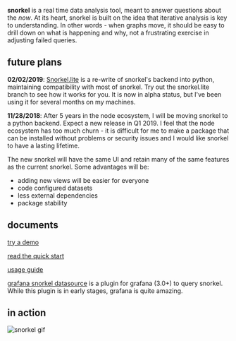 <b>snorkel</b> is a real time data analysis  tool,  meant  to  answer  questions
about the *now*.  At its heart, snorkel is built on  the  idea  that  iterative
analysis is key to understanding.  In other words - when graphs move, it  should
be easy to drill down on what is happening and why, not a frustrating  exercise
in adjusting failed queries.

future plans
------------

**02/02/2019**: [Snorkel.lite](https://github.com/logv/snorkel/tree/slite) is a
re-write of snorkel's backend into python, maintaining compatibility with most
of snorkel. Try out the snorkel.lite branch to see how it works for you. It is
now in alpha status, but I've been using it for several months on my machines.

**11/28/2018**: After 5 years in the node ecosystem, I will be moving
snorkel to a python backend. Expect a new release in Q1 2019. I feel that the
node ecosystem has too much churn - it is difficult for me to make a package
that can be installed without problems or security issues and I would like
snorkel to have a lasting lifetime.

The new snorkel will have the same UI and retain many of the same features as
the current snorkel. Some advantages will be:

* adding new views will be easier for everyone
* code configured datasets
* less external dependencies
* package stability


documents
---------

[try a demo](https://github.com/logV/snorkel/wiki/Demo)

[read the quick start](https://github.com/logV/snorkel/wiki/QuickStart)

[usage guide](https://github.com/logV/snorkel/wiki/Guide)

[grafana snorkel datasource](https://github.com/logV/grafana-snorkel-datasource) is a plugin for grafana (3.0+) to query snorkel. While this plugin is in early stages, grafana is quite amazing.

in action
---------

![snorkel gif](http://logv.org/~okay/snorkel_gifs/demo.gif)

